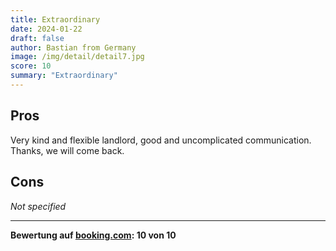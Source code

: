 ```yaml
---
title: Extraordinary
date: 2024-01-22
draft: false
author: Bastian from Germany
image: /img/detail/detail7.jpg
score: 10
summary: "Extraordinary"
---
```


## Pros

Very kind and flexible landlord, good and uncomplicated communication.
Thanks, we will come back.

## Cons

*Not specified*

---

**Bewertung auf [booking.com](https://www.booking.com/hotel/de/gasthaus-wini.de.html): 10 von 10**
